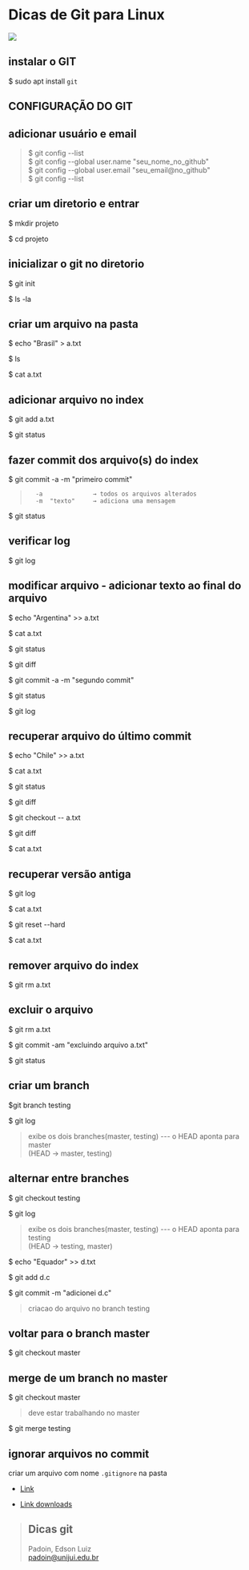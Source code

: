 # Dicas de Git para Linux




<img src="https://git-scm.com/images/logo@2x.png">


## instalar o GIT

$ sudo apt install `git`


## **CONFIGURAÇÃO DO GIT**

## adicionar usuário e email 

> $ git config --list  
> $ git config --global user.name "seu_nome_no_github"  
> $ git config --global user.email "seu_email@no_github"  
> $ git config --list







## criar um diretorio e entrar
 
$ mkdir projeto

$ cd projeto



## inicializar o git no diretorio

$ git init

$ ls -la



## criar um arquivo na pasta


$ echo "Brasil" > a.txt 

$ ls

$ cat a.txt


## adicionar arquivo no index

$ git add a.txt

$ git status


## fazer commit dos arquivo(s) do index


$ git commit -a -m "primeiro commit"

>		-a  			→ todos os arquivos alterados 
>		-m 	"texto"  	→ adiciona uma mensagem

$ git status


## verificar log

$ git log




## modificar arquivo - adicionar texto ao final do arquivo

$ echo "Argentina" >> a.txt 

$ cat a.txt

$ git status

$ git diff

$ git commit -a -m "segundo commit"

$ git status

$ git log



## recuperar arquivo do último commit

$ echo "Chile" >> a.txt 

$ cat a.txt

$ git status

$ git diff

$ git checkout -- a.txt

$ git diff

$ cat a.txt



## recuperar versão antiga 
 

$ git log

$ cat a.txt

$ git reset --hard <numero>

$ cat a.txt





## remover arquivo do index

$ git rm a.txt






## excluir o arquivo


$  git rm a.txt 

$  git commit -am "excluindo arquivo a.txt"

$  git status 





## criar um branch


$git branch testing

$ git log
> exibe os dois branches(master, testing) --- o HEAD aponta para master  
> (HEAD -> master, testing)  




## alternar entre branches

$ git checkout testing

$ git log
> exibe os dois branches(master, testing) --- o HEAD aponta para testing  
> (HEAD -> testing, master) 



$ echo "Equador" >> d.txt   

$ git add d.c  

$ git commit -m "adicionei d.c"  

> criacao do arquivo no branch testing




## voltar para o branch master

$ git checkout master  




## merge de um branch no master

$ git checkout master  
> deve estar trabalhando no master

$ git merge testing





## ignorar arquivos no commit

criar um arquivo com nome `.gitignore` na pasta





* [Link](http://git-scm.com/)

* [Link downloads](https://git-scm.com/downloads)



> ## Dicas git  
> Padoin, Edson Luiz  
> padoin@unijui.edu.br
